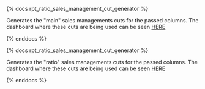 {% docs rpt_ratio_sales_management_cut_generator %}

Generates the "main" sales managements cuts for the passed columns. The dashboard where these cuts are being used can be seen [HERE](https://app.periscopedata.com/app/gitlab/828239/TD:-Sales-Funnel-Management-View---Preloaded-Cuts)

{% enddocs %}

{% docs rpt_ratio_sales_management_cut_generator %}

Generates the "ratio" sales managements cuts for the passed columns. The dashboard where these cuts are being used can be seen [HERE](https://app.periscopedata.com/app/gitlab/828239/TD:-Sales-Funnel-Management-View---Preloaded-Cuts)

{% enddocs %}
